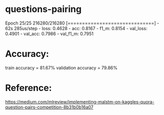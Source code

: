 
# questions-pairing

Epoch 25/25
216280/216280 [==============================] - 62s 285us/step - loss: 0.4628 - acc: 0.8167 - f1_m: 0.8154 - val_loss: 0.4901 - val_acc: 0.7986 - val_f1_m: 0.7951

# Accuracy:
 train accuracy =  81.67%
 validation accuracy = 79.86%

# Reference:
https://medium.com/mlreview/implementing-malstm-on-kaggles-quora-question-pairs-competition-8b31b0b16a07
